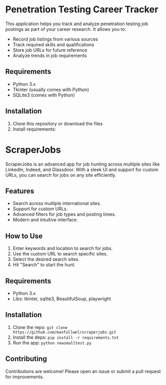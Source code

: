 # Penetration Testing Career Tracker

This application helps you track and analyze penetration testing job postings as part of your career research. It allows you to:

- Record job listings from various sources
- Track required skills and qualifications
- Store job URLs for future reference
- Analyze trends in job requirements

## Requirements
- Python 3.x
- Tkinter (usually comes with Python)
- SQLite3 (comes with Python)

## Installation
1. Clone this repository or download the files
2. Install requirements:

# ScraperJobs

ScraperJobs is an advanced app for job hunting across multiple sites like LinkedIn, Indeed, and Glassdoor. With a sleek UI and support for custom URLs, you can search for jobs on any site efficiently.

## Features
- Search across multiple international sites.
- Support for custom URLs.
- Advanced filters for job types and posting times.
- Modern and intuitive interface.

## How to Use
1. Enter keywords and location to search for jobs.
2. Use the custom URL to search specific sites.
3. Select the desired search sites.
4. Hit "Search" to start the hunt.

## Requirements
- Python 3.x
- Libs: tkinter, sqlite3, BeautifulSoup, playwright

## Installation
1. Clone the repo: `git clone https://github.com/manfullwel/scraperjobs.git`
2. Install the deps: `pip install -r requirements.txt`
3. Run the app: `python newsmalltest.py`

## Contributing
Contributions are welcome! Please open an issue or submit a pull request for improvements.